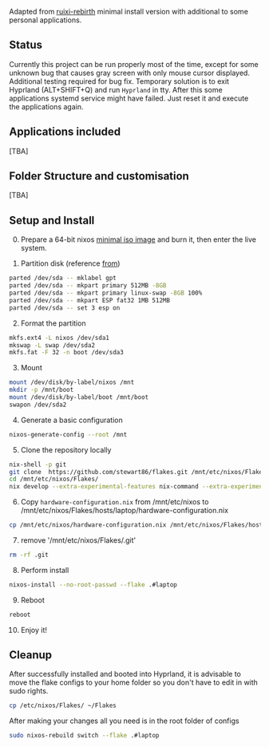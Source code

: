 Adapted from [ruixi-rebirth](https://github.com/ruixi-rebirth/flakes) minimal install version with additional to some personal applications.

## Status

Currently this project can be run properly most of the time, except for some unknown bug that causes gray screen with only mouse cursor displayed. Additional testing required for bug fix.
Temporary solution is to exit Hyprland (ALT+SHIFT+Q) and run `Hyprland` in tty. After this some applications systemd service might have failed. Just reset it and execute the applications again.

## Applications included

[TBA]

## Folder Structure and customisation

[TBA]

## Setup and Install

0. Prepare a 64-bit nixos [minimal iso image](https://channels.nixos.org/nixos-22.11/latest-nixos-minimal-x86_64-linux.iso) and burn it, then enter the live system.

1. Partition disk (reference [from](https://nixos.org/manual/nixos/stable/index.html#sec-installation-manual-partitioning-formatting))

```bash
parted /dev/sda -- mklabel gpt
parted /dev/sda -- mkpart primary 512MB -8GB
parted /dev/sda -- mkpart primary linux-swap -8GB 100%
parted /dev/sda -- mkpart ESP fat32 1MB 512MB
parted /dev/sda -- set 3 esp on
```

2. Format the partition

```bash
mkfs.ext4 -L nixos /dev/sda1
mkswap -L swap /dev/sda2
mkfs.fat -F 32 -n boot /dev/sda3
```

3. Mount

```bash
mount /dev/disk/by-label/nixos /mnt
mkdir -p /mnt/boot
mount /dev/disk/by-label/boot /mnt/boot
swapon /dev/sda2
```

4. Generate a basic configuration

```bash
nixos-generate-config --root /mnt
```

5. Clone the repository locally

```bash
nix-shell -p git
git clone  https://github.com/stewart86/flakes.git /mnt/etc/nixos/Flakes
cd /mnt/etc/nixos/Flakes/
nix develop --extra-experimental-features nix-command --extra-experimental-features flakes
```

6. Copy `hardware-configuration.nix` from /mnt/etc/nixos to /mnt/etc/nixos/Flakes/hosts/laptop/hardware-configuration.nix

```bash
cp /mnt/etc/nixos/hardware-configuration.nix /mnt/etc/nixos/Flakes/hosts/laptop/hardware-configuration.nix
```

7. remove '/mnt/etc/nixos/Flakes/.git'

```bash
rm -rf .git
```

8. Perform install

```bash
nixos-install --no-root-passwd --flake .#laptop
```

9. Reboot

```bash
reboot
```

10. Enjoy it!

## Cleanup

After successfully installed and booted into Hyprland, it is advisable to move the flake configs to your home folder so you don't have to edit in with sudo rights.

```bash
cp /etc/nixos/Flakes/ ~/Flakes
```

After making your changes all you need is in the root folder of configs

```bash
sudo nixos-rebuild switch --flake .#laptop
```
